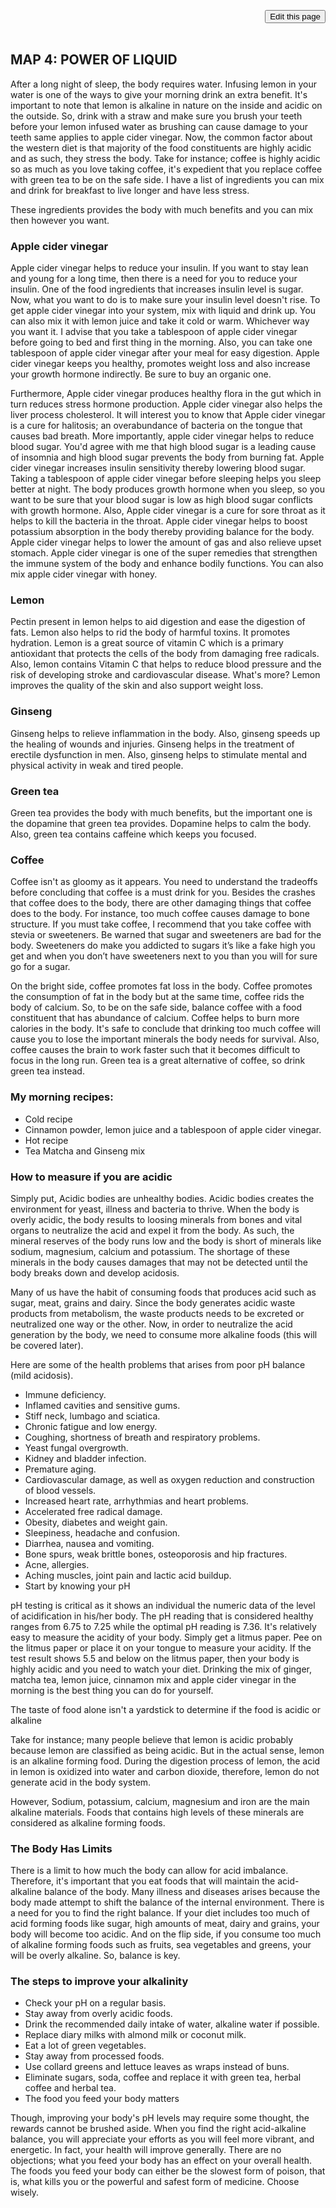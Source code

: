 <span style=display:none; >[You are now in a GitHub source code view - click this link to view Read Me file as a web page]( https://launchandlearn.github.io/index.html#online-version2/map-04-power-of-liquid.md "View file as a web page." ) </span>

<div style=text-align:right; ><input type=button class = 'btn btn-secondary btn-sm' onclick="window.location.href='https://github.com/launchandlearn/launchandlearn.github.io/blob/master/online-version2/map-04-power-of-liquid.md'";
value='Edit this page' class="btn btn-primary" title="Download versions available for you to remix" ></div>

<br>

## MAP 4: POWER OF LIQUID

After a long night of sleep, the body requires water. Infusing lemon in your water is one of the ways to give your morning drink an extra benefit. It's important to note that lemon is alkaline in nature on the inside and acidic on the outside. So, drink with a straw and make sure you brush your teeth before your lemon infused water as brushing can cause damage to your teeth same applies to apple cider vinegar. Now, the common factor about the western diet is that majority of the food constituents are highly acidic and as such, they stress the body. Take for instance; coffee is highly acidic so as much as you love taking coffee, it's expedient that you replace coffee with green tea to be on the safe side. I have a list of ingredients you can mix and drink for breakfast to live longer and have less stress.

These ingredients provides the body with much benefits and you can mix then however you want.

### Apple cider vinegar

Apple cider vinegar helps to reduce your insulin. If you want to stay lean and young for a long time, then there is a need for you to reduce your insulin. One of the food ingredients that increases insulin level is sugar. Now, what you want to do is to make sure your insulin level doesn't rise. To get apple cider vinegar into your system, mix with liquid and drink up. You can also mix it with lemon juice and take it cold or warm. Whichever way you want it. I advise that you take a tablespoon of apple cider vinegar before going to bed and first thing in the morning. Also, you can take one tablespoon of apple cider vinegar after your meal for easy digestion. Apple cider vinegar keeps you healthy, promotes weight loss and also increase your growth hormone indirectly. Be sure to buy an organic one.

Furthermore, Apple cider vinegar produces healthy flora in the gut which in turn reduces stress hormone production. Apple cider vinegar also helps the liver process cholesterol. It will interest you to know that Apple cider vinegar is a cure for halitosis; an overabundance of bacteria on the tongue that causes bad breath. More importantly, apple cider vinegar helps to reduce blood sugar. You'd agree with me that high blood sugar is a leading cause of insomnia and high blood sugar prevents the body from burning fat. Apple cider vinegar increases insulin sensitivity thereby lowering blood sugar. Taking a tablespoon of apple cider vinegar before sleeping helps you sleep better at night. The body produces growth hormone when you sleep, so you want to be sure that your blood sugar is low as high blood sugar conflicts with growth hormone. Also, Apple cider vinegar is a cure for sore throat as it helps to kill the bacteria in the throat. Apple cider vinegar helps to boost potassium absorption in the body thereby providing balance for the body. Apple cider vinegar helps to lower the amount of gas and also relieve upset stomach. Apple cider vinegar is one of the super remedies that strengthen the immune system of the body and enhance bodily functions. You can also mix apple cider vinegar with honey.

### Lemon

Pectin present in lemon helps to aid digestion and ease the digestion of fats. Lemon also helps to rid the body of harmful toxins. It promotes hydration. Lemon is a great source of vitamin C which is a primary antioxidant that protects the cells of the body from damaging free radicals. Also, lemon contains Vitamin C that helps to reduce blood pressure and the risk of developing stroke and cardiovascular disease. What's more? Lemon improves the quality of the skin and also support weight loss.

### Ginseng

Ginseng helps to relieve inflammation in the body. Also, ginseng speeds up the healing of wounds and injuries. Ginseng helps in the treatment of erectile dysfunction in men. Also, ginseng helps to stimulate mental and physical activity in weak and tired people.


### Green tea

Green tea provides the body with much benefits, but the important one is the dopamine that green tea provides. Dopamine helps to calm the body. Also, green tea contains caffeine which keeps you focused.

### Coffee

Coffee isn't as gloomy as it appears. You need to understand the tradeoffs before concluding that coffee is a must drink for you. Besides the crashes that coffee does to the body, there are other damaging things that coffee does to the body. For instance, too much coffee causes damage to bone structure. If you must take coffee, I recommend that you take coffee with stevia or sweeteners. Be warned that sugar and sweeteners are bad for the body. Sweeteners do make you addicted to sugars it’s like a fake high you get and when you don’t have sweeteners next to you than you will for sure go for a sugar.

On the bright side, coffee promotes fat loss in the body. Coffee promotes the consumption of fat in the body but at the same time, coffee rids the body of calcium. So, to be on the safe side, balance coffee with a food constituent that has abundance of calcium. Coffee helps to burn more calories in the body. It's safe to conclude that drinking too much coffee will cause you to lose the important minerals the body needs for survival. Also, coffee causes the brain to work faster such that it becomes difficult to focus in the long run. Green tea is a great alternative of coffee, so drink green tea instead.

### My morning recipes:

* Cold recipe
* Cinnamon powder, lemon juice and a tablespoon of apple cider vinegar.
* Hot recipe
* Tea Matcha and Ginseng mix


### How to measure if you are acidic

Simply put, Acidic bodies are unhealthy bodies. Acidic bodies creates the environment for yeast, illness and bacteria to thrive. When the body is overly acidic, the body results to loosing minerals from bones and vital organs to neutralize the acid and expel it from the body. As such, the mineral reserves of the body runs low and the body is short of minerals like sodium, magnesium, calcium and potassium. The shortage of these minerals in the body causes damages that may not be detected until the body breaks down and develop acidosis.

Many of us have the habit of consuming foods that produces acid such as sugar, meat, grains and dairy. Since the body generates acidic waste products from metabolism, the waste products needs to be excreted or neutralized one way or the other. Now, in order to neutralize the acid generation by the body, we need to consume more alkaline foods (this will be covered later).

Here are some of the health problems that arises from poor pH balance (mild acidosis).

* Immune deficiency.
* Inflamed cavities and sensitive gums.
* Stiff neck, lumbago and sciatica.
* Chronic fatigue and low energy.
* Coughing, shortness of breath and respiratory problems.
* Yeast fungal overgrowth.
* Kidney and bladder infection.
* Premature aging.
* Cardiovascular damage, as well as oxygen reduction and construction of blood vessels.
* Increased heart rate, arrhythmias and heart problems.
* Accelerated free radical damage.
* Obesity, diabetes and weight gain.
* Sleepiness, headache and confusion.
* Diarrhea, nausea and vomiting.
* Bone spurs, weak brittle bones, osteoporosis and hip fractures.
* Acne, allergies.
* Aching muscles, joint pain and lactic acid buildup.
* Start by knowing your pH

pH testing is critical as it shows an individual the numeric data of the level of acidification in his/her body. The pH reading that is considered healthy ranges from 6.75 to 7.25 while the optimal pH reading is 7.36. It's relatively easy to measure the acidity of your body. Simply get a litmus paper. Pee on the litmus paper or place it on your tongue to measure your acidity. If the test result shows 5.5 and below on the litmus paper, then your body is highly acidic and you need to watch your diet. Drinking the mix of ginger, matcha tea, lemon juice, cinnamon mix and apple cider vinegar in the morning is the best thing you can do for yourself.

The taste of food alone isn't a yardstick to determine if the food is acidic or alkaline

Take for instance; many people believe that lemon is acidic probably because lemon are classified as being acidic. But in the actual sense, lemon is an alkaline forming food. During the digestion process of lemon, the acid in lemon is oxidized into water and carbon dioxide, therefore, lemon do not generate acid in the body system.

However, Sodium, potassium, calcium, magnesium and iron are the main alkaline materials. Foods that contains high levels of these minerals are considered as alkaline forming foods.

### The Body Has Limits

There is a limit to how much the body can allow for acid imbalance. Therefore, it's important that you eat foods that will maintain the acid-alkaline balance of the body. Many illness and diseases arises because the body made attempt to shift the balance of the internal environment. There is a need for you to find the right balance. If your diet includes too much of acid forming foods like sugar, high amounts of meat, dairy and grains, your body will become too acidic. And on the flip side, if you consume too much of alkaline forming foods such as fruits, sea vegetables and greens, your will be overly alkaline. So, balance is key.

### The steps to improve your alkalinity

* Check your pH on a regular basis.
* Stay away from overly acidic foods.
* Drink the recommended daily intake of water, alkaline water if possible.
* Replace diary milks with almond milk or coconut milk.
* Eat a lot of green vegetables.
* Stay away from processed foods.
* Use collard greens and lettuce leaves as wraps instead of buns.
* Eliminate sugars, soda, coffee and replace it with green tea, herbal coffee and herbal tea.
* The food you feed your body matters

Though, improving your body's pH levels may require some thought, the rewards cannot be brushed aside. When you find the right acid-alkaline balance, you will appreciate your efforts as you will feel more vibrant, and energetic. In fact, your health will improve generally. There are no objections; what you feed your body has an effect on your overall health. The foods you feed your body can either be the slowest form of poison, that is, what kills you or the powerful and safest form of medicine. Choose wisely.